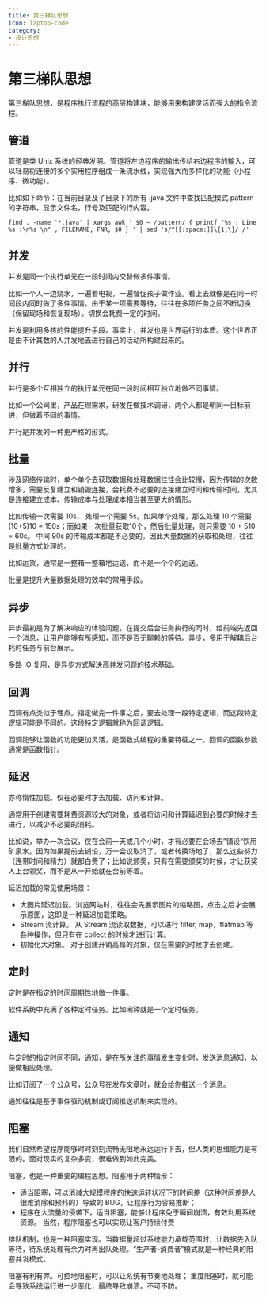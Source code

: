 ```yaml
---
title: 第三梯队思想
icon: laptop-code
category:
- 设计思想
---
```



# 第三梯队思想
第三梯队思想，是程序执行流程的高层构建块，能够用来构建灵活而强大的指令流程。


## 管道

管道是类 Unix 系统的经典发明。管道将左边程序的输出传给右边程序的输入，可以轻易将连接的多个实用程序组成一条流水线，实现强大而多样化的功能（小程序、微功能）。

比如如下命令：在当前目录及子目录下的所有 .java 文件中查找匹配模式 pattern 的字符串，显示文件名，行号及匹配的行内容。

`find . -name '*.java' | xargs awk ' $0 ~ /pattern/ { printf "%s : Line %s :\n%s \n" , FILENAME, FNR, $0 } ' | sed 's/^[[:space:]]\{1,\}/ /'`


## 并发

并发是同一个执行单元在一段时间内交替做多件事情。

比如一个人一边烧水，一遍看电视，一遍督促孩子做作业。看上去就像是在同一时间段内同时做了多件事情。由于某一项需要等待，往往在多项任务之间不断切换（保留现场和恢复现场）。切换会耗费一定的时间。

并发是利用多核的性能提升手段。事实上，并发也是世界运行的本质。这个世界正是由不计其数的人并发地去进行自己的活动所构建起来的。


## 并行

并行是多个互相独立的执行单元在同一段时间相互独立地做不同事情。

比如一个公司里，产品在理需求，研发在做技术调研，两个人都是朝同一目标前进，但做着不同的事情。

并行是并发的一种更严格的形式。


## 批量

涉及网络传输时，单个单个去获取数据和处理数据往往会比较慢，因为传输的次数增多，需要反复建立和销毁连接，会耗费不必要的连接建立时间和传输时间，尤其是连接建立成本、传输成本与处理成本相当甚至更大的情形。

比如传输一次需要 10s， 处理一个需要 5s。如果单个处理，那么处理 10 个需要 (10+5)10 = 150s；而如果一次批量获取10个，然后批量处理，则只需要 10 + 510 = 60s。 中间 90s 的传输成本都是不必要的。因此大量数据的获取和处理，往往是批量方式处理的。

比如运货，通常是一整箱一整箱地运送，而不是一个个的运送。

批量是提升大量数据处理的效率的常用手段。


## 异步

异步最初是为了解决响应的体验问题。在提交后台任务执行的同时，给前端先返回一个消息，让用户能够有所感知，而不是百无聊赖的等待。异步，多用于解耦后台耗时任务与前台展示。

多路 IO 复用，是异步方式解决高并发问题的技术基础。


## 回调

回调有点类似于埋点。指定做完一件事之后，要去处理一段特定逻辑，而这段特定逻辑可能是不同的。这段特定逻辑就称为回调逻辑。

回调能够让函数的功能更加灵活，是函数式编程的重要特征之一。回调的函数参数通常是函数指针。


## 延迟

亦称惰性加载。仅在必要时才去加载、访问和计算。

通常用于创建需要耗费资源较大的对象，或者将访问和计算延迟到必要的时候才去进行，以减少不必要的消耗。

比如说，举办一次会议，仅在会前一天或几个小时，才有必要在会场去”铺设“饮用矿泉水。因为如果提前去铺设，万一会议取消了，或者转换场地了，那么这些努力（连带时间和精力）就都白费了；比如说颁奖，只有在需要颁奖的时候，才让获奖人上台领奖，而不是从一开始就在台前等着。

延迟加载的常见使用场景：

* 大图片延迟加载。浏览网站时，往往会先展示图片的缩略图，点击之后才会展示原图，这即是一种延迟加载策略。
* Stream 流计算。 从 Stream 流读取数据，可以进行 filter, map，flatmap 等各种操作，但只有在 collect 的时候才进行计算。
* 初始化大对象。 对于创建开销高昂的对象，仅在需要的时候才去创建。


## 定时

定时是在指定的时间周期性地做一件事。

软件系统中充满了各种定时任务。比如闹钟就是一个定时任务。


## 通知

与定时的指定时间不同，通知，是在所关注的事情发生变化时，发送消息通知，以便做相应处理。

比如订阅了一个公众号，公众号在发布文章时，就会给你推送一个消息。

通知往往是基于事件驱动机制或订阅推送机制来实现的。


## 阻塞

我们自然希望程序能够时时刻刻流畅无阻地永远运行下去，但人类的思维能力是有限的。面对现实的复杂多变，很难做到如此完美。

阻塞，也是一种重要的编程思想。阻塞用于两种情形：

* 适当阻塞，可以消减大规模程序的快速运转状况下的时间差（这种时间差是人很难消除和预料的）导致的 BUG，让程序行为容易推断；
* 程序在大流量的侵袭下，适当阻塞，能够让程序免于瞬间崩溃，有效利用系统资源。
当然，程序阻塞也可以实现让客户持续付费

排队机制，也是一种阻塞实现。当数据量超过系统能力承载范围时，让数据先入队等待，待系统处理有余力时再出队处理。“生产者-消费者”模式就是一种经典的阻塞并发模式。

阻塞有利有弊。可控地阻塞时，可以让系统有节奏地处理； 重度阻塞时，就可能会导致系统运行进一步恶化，最终导致崩溃。不可不防。

